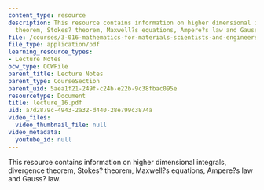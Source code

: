 ```yaml
---
content_type: resource
description: This resource contains information on higher dimensional integrals, divergence
  theorem, Stokes? theorem, Maxwell?s equations, Ampere?s law and Gauss? law.
file: /courses/3-016-mathematics-for-materials-scientists-and-engineers-fall-2005/a7d2879c49432a32d44028e799c3874a_lecture_16.pdf
file_type: application/pdf
learning_resource_types:
- Lecture Notes
ocw_type: OCWFile
parent_title: Lecture Notes
parent_type: CourseSection
parent_uid: 5aea1f21-249f-c24b-e22b-9c38fbac095e
resourcetype: Document
title: lecture_16.pdf
uid: a7d2879c-4943-2a32-d440-28e799c3874a
video_files:
  video_thumbnail_file: null
video_metadata:
  youtube_id: null
---
```

This resource contains information on higher dimensional integrals, divergence theorem, Stokes? theorem, Maxwell?s equations, Ampere?s law and Gauss? law.

